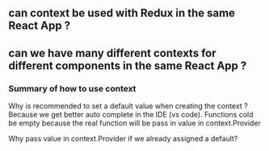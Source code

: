 
## can context be used with Redux in the same React App ?

## can we have many different contexts for different components in the same React App ?



### Summary of how to use context


Why is recommended to set a default value when creating the context ?
Because we get better auto complete in the IDE (vs code). Functions cold be empty because the real function will be pass in value in context.Provider 


Why pass value in context.Provider if we already assigned a default?

